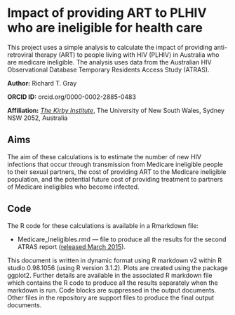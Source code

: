 # Impact of providing ART to PLHIV who are ineligible for health care

This project uses a simple analysis to calculate the impact of providing anti-retroviral therapy (ART) to people living with HIV (PLHIV) in Australia who are medicare ineligible. The analysis uses data from the Australian HIV Observational Database Temporary Residents Access Study (ATRAS). 

**Author:** Richard T. Gray

**ORCID ID:** orcid.org/0000-0002-2885-0483

**Affiliation:** [_The Kirby Institute_](https://kirby.unsw.edu.au/), The University of New South Wales, Sydney NSW 2052, Australia

## Aims

The aim of these calculations is to estimate the number of new HIV infections that occur through transmission from Medicare ineligible people to their sexual partners, the cost of providing ART to the Medicare ineligible population, and the potential future cost of providing treatment to partners of Medicare ineligibles who become infected. 

## Code

The R code for these calculations is available in a Rmarkdown file:

* Medicare_Ineligibles.rmd — file to produce all the results for the second ATRAS report ([released March 2015](https://kirby.unsw.edu.au/publications/australian-hiv-observational-database-temporary-residents-access-study-atras-mar-2015)).

This document is written in dynamic format using R markdown v2 within R studio 0.98.1056 (using R version 3.1.2). Plots are created using the package ggplot2. Further details are available in the associated R markdown file which contains the R code to produce all the results separately when the markdown is run. Code blocks are suppressed in the output documents. 
Other files in the repository are support files to produce the final output documents. 